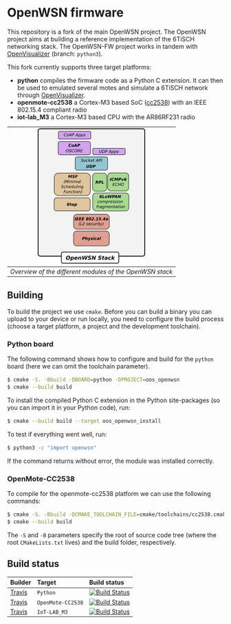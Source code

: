 # OpenWSN firmware
This repository is a fork of the main OpenWSN project. The OpenWSN project aims at building a reference implementation of the 6TiSCH networking stack. The OpenWSN-FW project works in tandem with [OpenVisualizer](https://github.com/TimothyClaeys/openvisualizer) (branch: `python3`). 

This fork currently supports three target platforms:

* **python** compiles the firmware code as a Python C extension. It can then be used to emulated several motes and simulate a 6TiSCH network through [OpenVisualizer](https://github.com/TimothyClaeys/openvisualizer).
* **openmote-cc2538** a Cortex-M3 based SoC ([cc2538](https://www.ti.com/lit/ug/swru319c/swru319c.pdf?ts=1602851801717&ref_url=https%253A%252F%252Fwww.google.com%252F)) with an IEEE 802.15.4 compliant radio
* **iot-lab_M3** a Cortex-M3 based CPU with the AR86RF231 radio

| ![openv-client](docs/images/stack.png) |
| :----------------------------------------------------------: |
| *Overview of the different modules of the OpenWSN stack* |

## Building

To build the project we use `cmake`. Before you can build a binary you can upload to your device or run locally, you need to configure the build process (choose a target platform, a project and the development toolchain). 

### Python board

The following command shows how to configure and build for the `python` board (here we can omit the toolchain parameter).

```bash
$ cmake -S. -Bbuild -DBOARD=python -DPROJECT=oos_openwsn
$ cmake --build build
```

To install the compiled Python C extension in the Python site-packages (so you can import it in your Python code), run:

```bash
$ cmake --build build --target oos_openwsn_install
```

To test if everything went well, run:

```bash
$ python3 -c "import openwsn"
```

If the command returns without error, the module was installed correctly.

### OpenMote-CC2538

To compile for the openmote-cc2538 platform we can use the following commands:

```bash
$ cmake -S. -Bbuild -DCMAKE_TOOLCHAIN_FILE=cmake/toolchains/cc2538.cmake -DBOARD=openmote-cc2538 -DPROJECT=oos_openwsn
$ cmake --build build
```

The `-S` and `-B` parameters specify the root of source code tree (where the root `CMakeLists.txt` lives) and the build folder, respectively.

## Build status

| Builder |    Target    | Build status |
|:----------|:----------------|:-------------|
|[Travis](https://travis-ci.org/github/TimothyClaeys/openwsn-fw)|`Python`			   |[![Build Status](https://travis-ci.org/TimothyClaeys/openwsn-fw.svg?branch=pr_openwsn_riot)](https://travis-ci.org/TimothyClaeys/openwsn-fw)|
|[Travis](https://travis-ci.org/github/TimothyClaeys/openwsn-fw)|`OpenMote-CC2538`   |[![Build Status](https://travis-ci.org/TimothyClaeys/openwsn-fw.svg?branch=pr_openwsn_riot)](https://travis-ci.org/TimothyClaeys/openwsn-fw)|
|[Travis](https://travis-ci.org/github/TimothyClaeys/openwsn-fw)|`IoT-LAB_M3`        |[![Build Status](https://travis-ci.org/TimothyClaeys/openwsn-fw.svg?branch=pr_openwsn_riot)](https://travis-ci.org/TimothyClaeys/openwsn-fw)|


